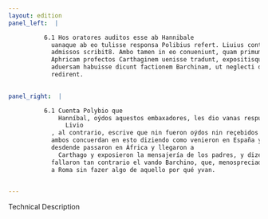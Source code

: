 ```yaml
---
layout: edition
panel_left:  |

          6.1 Hos oratores auditos esse ab Hannibale
            uanaque ab eo tulisse responsa Polibius refert. Liuius contra nec auditos nec in castra
            admissos scribit8. Ambo tamen in eo conueniunt, quam primum in Hispaniam deinde in
            Aphricam profectos Carthaginem uenisse tradunt, expositisque patrum mandatis sic
            aduersam habuisse dicunt factionem Barchinam, ut neglecti despectique re infecta Romam
            redirent.
        

panel_right:  |

          6.1 Cuenta Polybio que
              Hanníbal, oýdos aquestos embaxadores, les dio vanas respuestas.
                Livio
            , al contrario, escrive que nin fueron oýdos nin reçebidos en el real. Mas
            ambos concuerdan en esto diziendo como venieron en España y
            desdende passaron en África y llegaron a
              Carthago y exposieron la mensajería de los padres, y dizen que
            fallaron tan contrario el vando Barchino, que, menospreciados y desechados, se bolvieron
            a Roma sin fazer algo de aquello por qué yvan. 
        

---
```


 Technical Description 